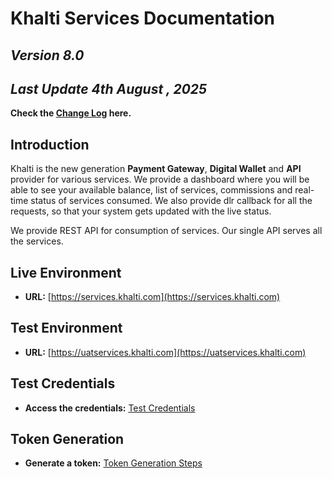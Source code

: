 
# **Khalti Services Documentation**


## *Version 8.0*

## *Last Update  4th August , 2025*

**Check the [Change Log]( Servicescodes/changelog.md) here.**


## **Introduction**

Khalti is the new generation **Payment Gateway**, **Digital Wallet** and **API** provider for various services. We provide a dashboard where you will be able to see your available balance, list of services, commissions and real-time status of services consumed. We also provide dlr callback for all the requests, so that your system gets updated with the live status.

We provide REST API for consumption of services. Our single API serves all the services. 


## Live Environment
- **URL:** [https://services.khalti.com](https://services.khalti.com)

## Test Environment
- **URL:** [https://uatservices.khalti.com](https://uatservices.khalti.com)

## Test Credentials
- **Access the credentials:** [Test Credentials ](test-data/testdata.md)

## Token Generation
- **Generate a token:** [Token Generation Steps](https://app.tango.us/app/workflow/Steps-for-staging-TEST--service-account-Login-and-Token-Setup-928be4ac17e94caeb37d02c7e576cf4d)

